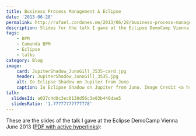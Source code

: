 ```yaml
---
title: Business Process Management & Eclipse
date: '2013-06-28'
permalink: http://rafael.cordones.me/2013/06/28/business-process-management-eclipse/
description: Slides for the talk I gave at the Eclipse DemoCamp Vienna.
tags: 
    - BPM
    - Camunda BPM
    - Eclipse
    - talks
category: Blog
image: 
    card: JupiterShadow_JunoGill_3535-card.jpg
    header: JupiterShadow_JunoGill_3535.jpg
    alt: Io Eclipse Shadow on Jupiter from Juno
    caption: Io Eclipse Shadow on Jupiter from Juno. Image Credit <a href="https://apod.nasa.gov/apod/ap191007.html">NASA</a>.
talk:
  slidesId: a037c4d0c3ec0130d56c3e03b440dae5
  slidesRatio: '1.77777777777778'
---
```


These are the slides of the talk I gave at the Eclipse DemoCamp Vienna June 2013 (<a href="https://speakerd.s3.amazonaws.com/presentations/a037c4d0c3ec0130d56c3e03b440dae5/bpm-and-eclipse-eclipse-democamp-kepler-vienna-2013.pdf">PDF with active hyperlinks</a>):
